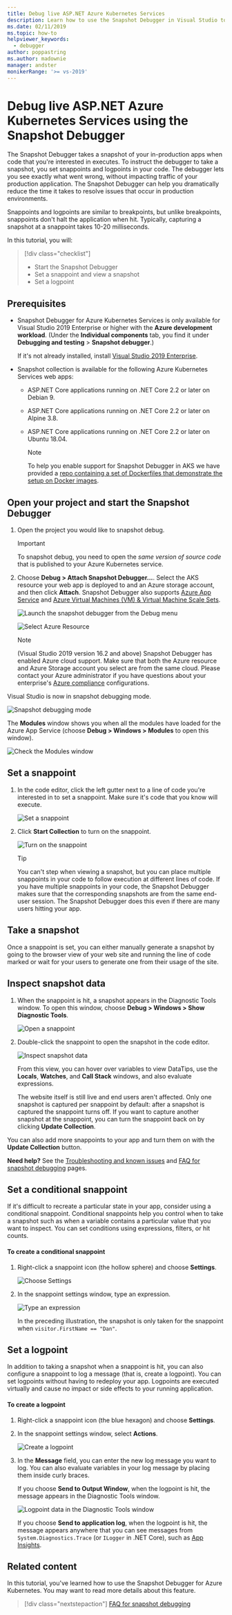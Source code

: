 ```yaml
---
title: Debug live ASP.NET Azure Kubernetes Services
description: Learn how to use the Snapshot Debugger in Visual Studio to set snappoints and take snapshots while debugging live ASP.NET Azure Kubernetes Services.
ms.date: 02/11/2019
ms.topic: how-to
helpviewer_keywords: 
  - debugger
author: poppastring
ms.author: madownie
manager: andster
monikerRange: '>= vs-2019'
---
```

# Debug live ASP.NET Azure Kubernetes Services using the Snapshot Debugger

The Snapshot Debugger takes a snapshot of your in-production apps when code that you're interested in executes. To instruct the debugger to take a snapshot, you set snappoints and logpoints in your code. The debugger lets you see exactly what went wrong, without impacting traffic of your production application. The Snapshot Debugger can help you dramatically reduce the time it takes to resolve issues that occur in production environments.

Snappoints and logpoints are similar to breakpoints, but unlike breakpoints, snappoints don't halt the application when hit. Typically, capturing a snapshot at a snappoint takes 10-20 milliseconds.

In this tutorial, you will:

> [!div class="checklist"]
> * Start the Snapshot Debugger
> * Set a snappoint and view a snapshot
> * Set a logpoint

## Prerequisites

* Snapshot Debugger for Azure Kubernetes Services is only available for Visual Studio 2019 Enterprise or higher with the **Azure development workload**. (Under the **Individual components** tab, you find it under **Debugging and testing** > **Snapshot debugger**.)

    If it's not already installed, install [Visual Studio 2019 Enterprise](https://visualstudio.microsoft.com/vs/).

* Snapshot collection is available for the following Azure Kubernetes Services web apps:
  * ASP.NET Core applications running on .NET Core 2.2 or later on Debian 9.
  * ASP.NET Core applications running on .NET Core 2.2 or later on Alpine 3.8.
  * ASP.NET Core applications running on .NET Core 2.2 or later on Ubuntu 18.04.

    > [!NOTE]
    > To help you enable support for Snapshot Debugger in AKS we have provided a [repo containing a set of Dockerfiles that demonstrate the setup on Docker images](https://github.com/Microsoft/vssnapshotdebugger-docker).

## Open your project and start the Snapshot Debugger

1. Open the project you would like to snapshot debug.

    > [!IMPORTANT]
    > To snapshot debug, you need to open the *same version of source code* that is published to your Azure Kubernetes service.

1. Choose **Debug > Attach Snapshot Debugger...**. Select the AKS resource your web app is deployed to and an Azure storage account, and then click **Attach**. Snapshot Debugger also supports [Azure App Service](debug-live-azure-applications.md) and [Azure Virtual Machines (VM) & Virtual Machine Scale Sets](debug-live-azure-virtual-machines.md).

    ![Launch the snapshot debugger from the Debug menu](../debugger/media/snapshot-debug-menu-attach.png)

    ![Select Azure Resource](../debugger/media/snapshot-select-azure-resource-aks.png)

    > [!NOTE]
    > (Visual Studio 2019 version 16.2 and above) Snapshot Debugger has enabled Azure cloud support. Make sure that both the Azure resource and Azure Storage account you select are from the same cloud. Please contact your Azure administrator if you have questions about your enterprise's [Azure compliance](https://azure.microsoft.com/overview/trusted-cloud/) configurations.

Visual Studio is now in snapshot debugging mode.

   ![Snapshot debugging mode](../debugger/media/snapshot-message.png)

   The **Modules** window shows you when all the modules have loaded for the Azure App Service (choose **Debug > Windows > Modules** to open this window).

   ![Check the Modules window](../debugger/media/snapshot-modules.png)

## Set a snappoint

1. In the code editor, click the left gutter next to a line of code you're interested in to set a snappoint. Make sure it's code that you know will execute.

   ![Set a snappoint](../debugger/media/snapshot-set-snappoint.png)

1. Click **Start Collection** to turn on the snappoint.

   ![Turn on the snappoint](../debugger/media/snapshot-start-collection.png)

    > [!TIP]
    > You can't step when viewing a snapshot, but you can place multiple snappoints in your code to follow execution at different lines of code. If you have multiple snappoints in your code, the Snapshot Debugger makes sure that the corresponding snapshots are from the same end-user session. The Snapshot Debugger does this even if there are many users hitting your app.

## Take a snapshot

Once a snappoint is set, you can either manually generate a snapshot by going to the browser view of your web site and running the line of code marked or wait for your users to generate one from their usage of the site.

## Inspect snapshot data

1. When the snappoint is hit, a snapshot appears in the Diagnostic Tools window. To open this window, choose **Debug > Windows > Show Diagnostic Tools**.

    ![Open a snappoint](../debugger/media/snapshot-diagsession-window.png)

1. Double-click the snappoint to open the snapshot in the code editor.

    ![Inspect snapshot data](../debugger/media/snapshot-inspect-data.png)

    From this view, you can hover over variables to view DataTips, use the **Locals**, **Watches**, and **Call Stack** windows, and also evaluate expressions.

    The website itself is still live and end users aren't affected. Only one snapshot is captured per snappoint by default: after a snapshot is captured the snappoint turns off. If you want to capture another snapshot at the snappoint, you can turn the snappoint back on by clicking **Update Collection**.

You can also add more snappoints to your app and turn them on with the **Update Collection** button.

**Need help?** See the [Troubleshooting and known issues](../debugger/debug-live-azure-apps-troubleshooting.md) and [FAQ for snapshot debugging](../debugger/debug-live-azure-apps-faq.yml) pages.

## Set a conditional snappoint

If it's difficult to recreate a particular state in your app, consider using a conditional snappoint. Conditional snappoints help you control when to take a snapshot such as when a variable contains a particular value that you want to inspect. You can set conditions using expressions, filters, or hit counts.

#### To create a conditional snappoint

1. Right-click a snappoint icon (the hollow sphere) and choose **Settings**.

   ![Choose Settings](../debugger/media/snapshot-snappoint-settings.png)

1. In the snappoint settings window, type an expression.

   ![Type an expression](../debugger/media/snapshot-snappoint-conditions.png)

   In the preceding illustration, the snapshot is only taken for the snappoint when `visitor.FirstName == "Dan"`.

## Set a logpoint

In addition to taking a snapshot when a snappoint is hit, you can also configure a snappoint to log a message (that is, create a logpoint). You can set logpoints without having to redeploy your app. Logpoints are executed virtually and cause no impact or side effects to your running application.

#### To create a logpoint

1. Right-click a snappoint icon (the blue hexagon) and choose **Settings**.

1. In the snappoint settings window, select **Actions**.

    ![Create a logpoint](../debugger/media/snapshot-logpoint.png)

1. In the **Message** field, you can enter the new log message you want to log. You can also evaluate variables in your log message by placing them inside curly braces.

    If you choose **Send to Output Window**, when the logpoint is hit, the message appears in the Diagnostic Tools window.

    ![Logpoint data in the Diagnostic Tools window](../debugger/media/snapshot-logpoint-output.png)

    If you choose **Send to application log**, when the logpoint is hit, the message appears anywhere that you can see messages from `System.Diagnostics.Trace` (or `ILogger` in .NET Core), such as [App Insights](/azure/application-insights/app-insights-asp-net-trace-logs).

## Related content

In this tutorial, you've learned how to use the Snapshot Debugger for Azure Kubernetes. You may want to read more details about this feature.

> [!div class="nextstepaction"]
> [FAQ for snapshot debugging](../debugger/debug-live-azure-apps-faq.yml)